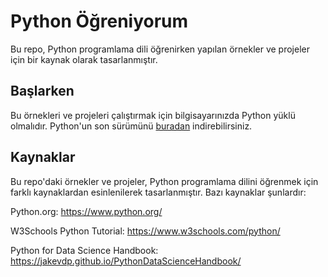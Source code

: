 # Python Öğreniyorum

Bu repo, Python programlama dili öğrenirken yapılan örnekler ve projeler için bir kaynak olarak tasarlanmıştır.

## Başlarken

Bu örnekleri ve projeleri çalıştırmak için bilgisayarınızda Python yüklü olmalıdır. Python'un son sürümünü [buradan](https://www.python.org/downloads/) indirebilirsiniz.

## Kaynaklar

Bu repo'daki örnekler ve projeler, Python programlama dilini öğrenmek için farklı kaynaklardan esinlenilerek tasarlanmıştır. Bazı kaynaklar şunlardır:

Python.org: https://www.python.org/

W3Schools Python Tutorial: https://www.w3schools.com/python/

Python for Data Science Handbook: https://jakevdp.github.io/PythonDataScienceHandbook/
